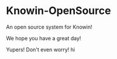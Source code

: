 # Knowin-OpenSource
An open source system for Knowin!

We hope you have a great day!

Yupers! Don't even worry! hi
